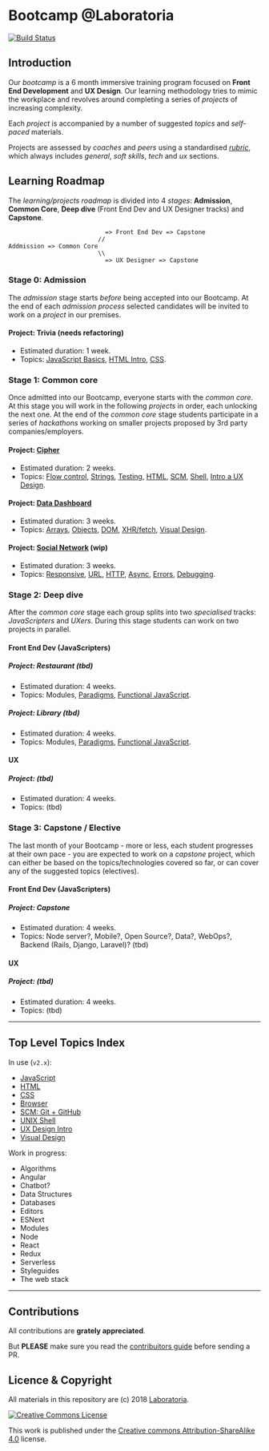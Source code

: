 # Bootcamp @Laboratoria

[![Build Status](https://travis-ci.org/Laboratoria/curricula-js.svg?branch=master)](https://travis-ci.org/Laboratoria/curricula-js)

## Introduction

Our _bootcamp_ is a 6 month immersive training program focused on **Front End
Development** and **UX Design**. Our learning methodology tries to mimic the
workplace and revolves around completing a series of _projects_ of increasing
complexity.

Each _project_ is accompanied by a number of suggested _topics_ and _self-paced_
materials.

Projects are assessed by _coaches_ and _peers_ using a standardised [_rubric_](https://docs.google.com/spreadsheets/d/e/2PACX-1vSkQy1waRpQ-16sn7VogiDTy-Fz5e7OSZSYUCiHC_bkLAKYewr4L8pWJ_BG210PeULe-TjLScNQQT_x/pubhtml#),
which always includes _general_, _soft skills_, _tech_ and _ux_ sections.

## Learning Roadmap

The _learning/projects roadmap_ is divided into 4 _stages_: **Admission**,
**Common Core**, **Deep dive** (Front End Dev and UX Designer tracks) and
**Capstone**.

```text
                           => Front End Dev => Capstone
                         //
Addmission => Common Core
                         \\
                           => UX Designer => Capstone
```

### Stage 0: Admission

The _admission_ stage starts _before_ being accepted into our Bootcamp. At the
end of each _admission process_ selected candidates will be invited to work on a
_project_ in our premises.

#### Project: Trivia (needs refactoring)

* Estimated duration: 1 week.
* Topics: [JavaScript Basics](topics/javascript/01-basics),
  [HTML Intro](topics/html/01-intro), [CSS](topics/css/01-css).

### Stage 1: Common core

Once admitted into our Bootcamp, everyone starts with the _common core_. At this
stage you will work in the following _projects_ in order, each unlocking the
next one. At the end of the _common core_ stage students participate in a series
of _hackathons_ working on smaller projects proposed by 3rd party
companies/employers.

#### Project: [Cipher](projects/01-cipher)

* Estimated duration: 2 weeks.
* Topics: [Flow control](topics/javascript/02-flow-control),
  [Strings](topics/javascript/06-strings), [Testing](topics/testing),
  [HTML](topics/html), [SCM](topics/scm), [Shell](topics/shell),
  [Intro a UX Design](https://github.com/Laboratoria/curricula-ux/tree/master/00-topics/00-intro-ux).

#### Project: [Data Dashboard](projects/02-data-dashboard)

* Estimated duration: 3 weeks.
* Topics: [Arrays](topics/javascript/04-arrays),
  [Objects](topics/javascript/05-objects), [DOM](topics/browser/02-dom),
  [XHR/fetch](topics/browser/04-xhr), [Visual Design](https://github.com/Laboratoria/curricula-ux/tree/master/00-topics/02-diseno-visual).

#### Project: [Social Network](projects/03-social-network) (wip)

* Estimated duration: 3 weeks.
* Topics: [Responsive](topics/css/02-responsive),
  [URL](topics/the-web/04-url), [HTTP](topics/the-web/05-http),
  [Async](topics/javascript/08-async), [Errors](topics/javascript/09-errors),
  [Debugging](topics/javascript/10-debugging).

### Stage 2: Deep dive

After the _common core_ stage each group splits into two _specialised_ tracks:
_JavaScripters_ and _UXers_. During this stage students can work on two projects
in parallel.

#### Front End Dev (JavaScripters)

##### Project: Restaurant (tbd)

* Estimated duration: 4 weeks.
* Topics: Modules, [Paradigms](topics/paradigms),
  [Functional JavaScript](topics/functional).

##### Project: Library (tbd)

* Estimated duration: 4 weeks.
* Topics: Modules, [Paradigms](topics/paradigms),
  [Functional JavaScript](topics/functional).

#### UX

##### Project: (tbd)

* Estimated duration: 4 weeks.
* Topics: (tbd)

### Stage 3: Capstone / Elective

The last month of your Bootcamp - more or less, each student progresses at
their own pace - you are expected to work on a _capstone_ project, which can
either be based on the topics/technologies covered so far, or can cover any of
the suggested topics (electives).

#### Front End Dev (JavaScripters)

##### Project: Capstone

* Estimated duration: 4 weeks.
* Topics: Node server?, Mobile?, Open Source?, Data?, WebOps?, Backend (Rails,
  Django, Laravel)? (tbd)

#### UX

##### Project: (tbd)

* Estimated duration: 4 weeks.
* Topics: (tbd)

***

## Top Level Topics Index

In use (`v2.x`):

* [JavaScript](topics/javascript)
* [HTML](topics/html)
* [CSS](topics/css)
* [Browser](topics/browser)
* [SCM: Git + GitHub](topics/scm)
* [UNIX Shell](topics/shell)
* [UX Design Intro](https://github.com/Laboratoria/curricula-ux/tree/master/00-topics/00-intro-ux)
* [Visual Design](https://github.com/Laboratoria/curricula-ux/tree/master/00-topics/02-diseno-visual)

Work in progress:

* Algorithms
* Angular
* Chatbot?
* Data Structures
* Databases
* Editors
* ESNext
* Modules
* Node
* React
* Redux
* Serverless
* Styleguides
* The web stack

***

## Contributions

All contributions are **grately appreciated**.

But **PLEASE** make sure you read the [contribuitors guide](CONTRIBUTING.md)
before sending a PR.

## Licence & Copyright

All materials in this repository are (c) 2018 [Laboratoria](http;//laboratoria.la/).

[![Creative Commons License](https://i.creativecommons.org/l/by-sa/4.0/88x31.png)](http://creativecommons.org/licenses/by-nc-nd/4.0/)

This work is published under the [Creative commons
Attribution-ShareAlike 4.0](https://creativecommons.org/licenses/by-sa/4.0/)
license.

